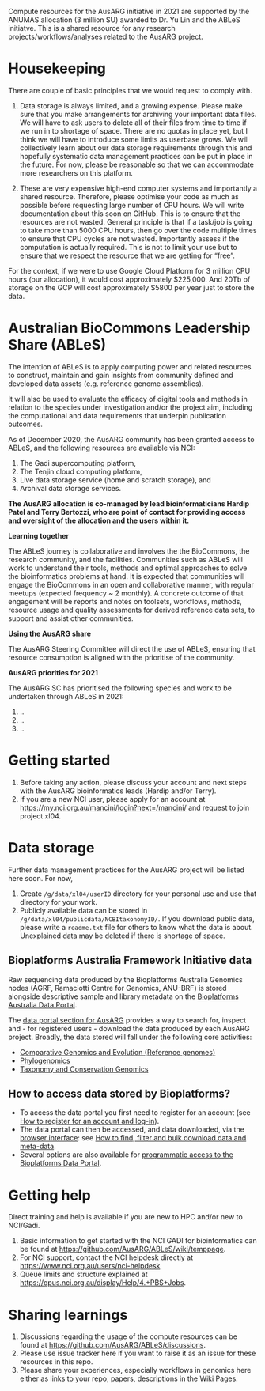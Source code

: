 Compute resources for the AusARG initiative in 2021 are supported by the ANUMAS allocation (3 million SU) awarded to Dr. Yu Lin and the ABLeS initiatve. This is a shared resource for any research projects/workflows/analyses related to the AusARG project.

# Housekeeping

There are couple of basic principles that we would request to comply with.

1. Data storage is always limited, and a growing expense. Please make sure that you make arrangements for archiving your important data files. We will have to ask users to delete all of their files from time to time if we run in to shortage of space. There are no quotas in place yet, but I think we will have to introduce some limits as userbase grows. We will collectively learn about our data storage requirements through this and hopefully systematic data management practices can be put in place in the future. For now, please be reasonable so that we can accommodate more researchers on this platform.

2. These are very expensive high-end computer systems and importantly a shared resource. Therefore, please optimise your code as much as possible before requesting large number of CPU hours. We will write documentation about this soon on GitHub. This is to ensure that the resources are not wasted. General principle is that if a task/job is going to take more than 5000 CPU hours, then go over the code multiple times to ensure that CPU cycles are not wasted. Importantly assess if the computation is actually required. This is not to limit your use but to ensure that we respect the resource that we are getting for “free”.

For the context, if we were to use Google Cloud Platform for 3 million CPU hours (our allocation), it would cost approximately $225,000. And 20Tb of storage on the GCP will cost approximately $5800 per year just to store the data.
 

# Australian BioCommons Leadership Share (ABLeS)

The intention of ABLeS is to apply computing power and related resources to construct, 
maintain and gain insights from community defined and developed data assets 
(e.g. reference genome assemblies).

It will also be used to evaluate the efficacy of digital tools and methods in relation to the species under 
investigation and/or the project aim, including the computational and data requirements 
that underpin publication outcomes.

As of December 2020, the AusARG community has been granted access to ABLeS,
and  the following resources are available via NCI:

1. The Gadi supercomputing platform, 
2. The Tenjin cloud computing platform,
3. Live data storage service (home and scratch storage), and
4. Archival data storage services.

**The AusARG allocation is co-managed by lead bioinformaticians Hardip Patel and Terry Bertozzi, who are point of contact for providing access and oversight of the allocation and the users within it.**

**Learning together**

The ABLeS journey is collaborative and involves the the BioCommons, the research community, and the facilities. Communities such as ABLeS will work to understand their tools, methods and optimal approaches to solve the bioinformatics problems at hand. It is expected that communities will engage the BioCommons in an open and collaborative manner, with regular meetups (expected frequency ~ 2 monthly). A concrete outcome of that engagement will be reports and notes on toolsets, workflows, methods, resource usage and quality assessments for derived reference data sets, to support and assist other communities. 

**Using the AusARG share**

The AusARG Steering Committee will direct the use of ABLeS, ensuring that resource consumption is aligned with the prioritise of the community. 

**AusARG priorities for 2021**

The AusARG SC has prioritised the following species and work to be undertaken through ABLeS in 2021:
1. .. 
2. .. 
3. ..

# Getting started

1. Before taking any action, please discuss your account and next steps with the AusARG bioinformatics leads (Hardip and/or Terry).
2. If you are a new NCI user, please apply for an account at https://my.nci.org.au/mancini/login?next=/mancini/ and request to join project xl04.

# Data storage

Further data management practices for the AusARG project will be listed here soon. For now,

1. Create `/g/data/xl04/userID` directory for your personal use and use that directory for your work. 
2. Publicly available data can be stored in `/g/data/xl04/publicdata/NCBItaxonomyID/`. If you download public data, please write a `readme.txt` file for others to know what the data is about. Unexplained data may be deleted if there is shortage of space.

## Bioplatforms Australia Framework Initiative data

Raw sequencing data produced by the Bioplatforms Australia Genomics nodes (AGRF, Ramaciotti Centre for Genomics, ANU-BRF) is stored alongside descriptive sample and library metadata on the [Bioplatforms Australia Data Portal](https://data.bioplatforms.com/).

The [data portal section for AusARG](https://data.bioplatforms.com/organization/ausarg) provides a way to search for, inspect and - for registered users - download the data produced by each AusARG project. Broadly, the data stored will fall under the following core activities:

- [Comparative Genomics and Evolution (Reference genomes)](https://ausargenomics.com/reference-genomes/) 
- [Phylogenomics](https://ausargenomics.com/phylogenomics/) 
- [Taxonomy and Conservation Genomics](https://ausargenomics.com/taxonomy-conservation-genomics/)

## How to access data stored by Bioplatforms?

- To access the data portal you first need to register for an account (see [How to register for an account and log-in](https://github.com/BioplatformsAustralia/dataportal-usersupport/blob/master/registration_login.md)).
- The data portal can then be accessed, and data downloaded, via the [browser interface](https://data.bioplatforms.com/organization/ausarg): see [How to find, filter and bulk download data and meta-data](https://github.com/BioplatformsAustralia/dataportal-usersupport/blob/master/find_filter_download.md).
- Several options are also available for [programmatic access to the Bioplatforms Data Portal](https://github.com/BioplatformsAustralia/dataportal-usersupport/blob/master/programmatic_access.md).

# Getting help

Direct training and help is available if you are new to HPC and/or new to NCI/Gadi. 

1. Basic information to get started with the NCI GADI for bioinformatics can be found at https://github.com/AusARG/ABLeS/wiki/temppage.
2. For NCI support, contact the NCI helpdesk directly at https://www.nci.org.au/users/nci-helpdesk
3. Queue limits and structure explained at https://opus.nci.org.au/display/Help/4.+PBS+Jobs.

# Sharing learnings

1. Discussions regarding the usage of the compute resources can be found at https://github.com/AusARG/ABLeS/discussions.
2. Please use issue tracker here if you want to raise it as an issue for these resources in this repo.
3. Please share your experiences, especially workflows in genomics here either as links to your repo, papers, descriptions in the Wiki Pages.

